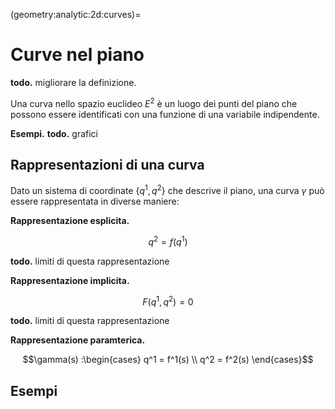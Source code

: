 (geometry:analytic:2d:curves)=
# Curve nel piano

**todo.** migliorare la definizione.

Una curva nello spazio euclideo $E^2$ è un luogo dei punti del piano che possono essere identificati con una funzione di una variabile indipendente.

**Esempi.** **todo.** grafici

<!--
**Definizioni e classificazioni.**
- curva semplice
- curva limitata o illimitata
-->

## Rappresentazioni di una curva
Dato un sistema di coordinate $\{q^1, q^2\}$ che descrive il piano, una curva $\gamma$ può essere rappresentata in diverse maniere:

**Rappresentazione esplicita.** 

$$q^2 = f(q^1)$$

**todo.** limiti di questa rappresentazione

**Rappresentazione implicita.** 

$$F(q^1, q^2) = 0$$

**todo.** limiti di questa rappresentazione

**Rappresentazione paramterica.** 

$$\gamma(s) :\begin{cases} q^1 = f^1(s) \\ q^2 = f^2(s) \end{cases}$$

## Esempi


